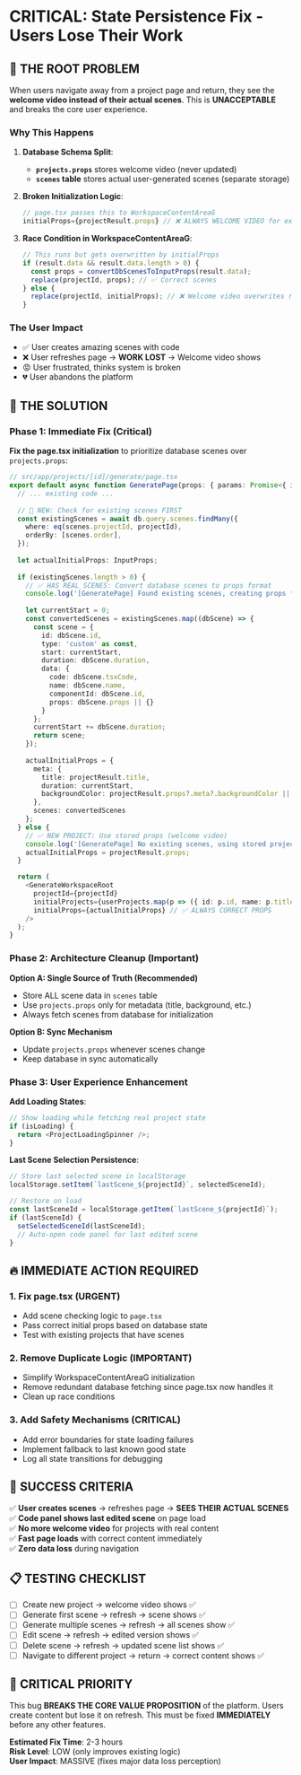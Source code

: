 # CRITICAL: State Persistence Fix - Users Lose Their Work

## 🚨 **THE ROOT PROBLEM**

When users navigate away from a project page and return, they see the **welcome video instead of their actual scenes**. This is **UNACCEPTABLE** and breaks the core user experience.

### **Why This Happens**

1. **Database Schema Split**: 
   - **`projects.props`** stores welcome video (never updated)
   - **`scenes` table** stores actual user-generated scenes (separate storage)

2. **Broken Initialization Logic**:
   ```typescript
   // page.tsx passes this to WorkspaceContentAreaG
   initialProps={projectResult.props} // ❌ ALWAYS WELCOME VIDEO for existing projects!
   ```

3. **Race Condition in WorkspaceContentAreaG**:
   ```typescript
   // This runs but gets overwritten by initialProps
   if (result.data && result.data.length > 0) {
     const props = convertDbScenesToInputProps(result.data);
     replace(projectId, props); // ✅ Correct scenes
   } else {
     replace(projectId, initialProps); // ❌ Welcome video overwrites real scenes!
   }
   ```

### **The User Impact**
- ✅ User creates amazing scenes with code
- ❌ User refreshes page → **WORK LOST** → Welcome video shows
- 😡 User frustrated, thinks system is broken
- 💔 User abandons the platform

## 🔧 **THE SOLUTION**

### **Phase 1: Immediate Fix (Critical)**

**Fix the page.tsx initialization** to prioritize database scenes over `projects.props`:

```typescript
// src/app/projects/[id]/generate/page.tsx
export default async function GeneratePage(props: { params: Promise<{ id: string }> }) {
  // ... existing code ...
  
  // 🚨 NEW: Check for existing scenes FIRST
  const existingScenes = await db.query.scenes.findMany({
    where: eq(scenes.projectId, projectId),
    orderBy: [scenes.order],
  });
  
  let actualInitialProps: InputProps;
  
  if (existingScenes.length > 0) {
    // ✅ HAS REAL SCENES: Convert database scenes to props format
    console.log('[GeneratePage] Found existing scenes, creating props from database');
    
    let currentStart = 0;
    const convertedScenes = existingScenes.map((dbScene) => {
      const scene = {
        id: dbScene.id,
        type: 'custom' as const,
        start: currentStart,
        duration: dbScene.duration,
        data: {
          code: dbScene.tsxCode,
          name: dbScene.name,
          componentId: dbScene.id,
          props: dbScene.props || {}
        }
      };
      currentStart += dbScene.duration;
      return scene;
    });
    
    actualInitialProps = {
      meta: {
        title: projectResult.title,
        duration: currentStart,
        backgroundColor: projectResult.props?.meta?.backgroundColor || '#000000'
      },
      scenes: convertedScenes
    };
  } else {
    // ✅ NEW PROJECT: Use stored props (welcome video)
    console.log('[GeneratePage] No existing scenes, using stored project props');
    actualInitialProps = projectResult.props;
  }

  return (
    <GenerateWorkspaceRoot
      projectId={projectId}
      initialProjects={userProjects.map(p => ({ id: p.id, name: p.title }))}
      initialProps={actualInitialProps} // ✅ ALWAYS CORRECT PROPS
    />
  );
}
```

### **Phase 2: Architecture Cleanup (Important)**

**Option A: Single Source of Truth (Recommended)**
- Store ALL scene data in `scenes` table
- Use `projects.props` only for metadata (title, background, etc.)
- Always fetch scenes from database for initialization

**Option B: Sync Mechanism**
- Update `projects.props` whenever scenes change
- Keep database in sync automatically

### **Phase 3: User Experience Enhancement**

**Add Loading States**:
```typescript
// Show loading while fetching real project state
if (isLoading) {
  return <ProjectLoadingSpinner />;
}
```

**Last Scene Selection Persistence**:
```typescript
// Store last selected scene in localStorage
localStorage.setItem(`lastScene_${projectId}`, selectedSceneId);

// Restore on load
const lastSceneId = localStorage.getItem(`lastScene_${projectId}`);
if (lastSceneId) {
  setSelectedSceneId(lastSceneId);
  // Auto-open code panel for last edited scene
}
```

## 🔥 **IMMEDIATE ACTION REQUIRED**

### **1. Fix page.tsx (URGENT)**
- Add scene checking logic to `page.tsx`
- Pass correct initial props based on database state
- Test with existing projects that have scenes

### **2. Remove Duplicate Logic (IMPORTANT)**  
- Simplify WorkspaceContentAreaG initialization
- Remove redundant database fetching since page.tsx now handles it
- Clean up race conditions

### **3. Add Safety Mechanisms (CRITICAL)**
- Add error boundaries for state loading failures
- Implement fallback to last known good state
- Log all state transitions for debugging

## 🎯 **SUCCESS CRITERIA**

✅ **User creates scenes** → refreshes page → **SEES THEIR ACTUAL SCENES**  
✅ **Code panel shows last edited scene** on page load  
✅ **No more welcome video** for projects with real content  
✅ **Fast page loads** with correct content immediately  
✅ **Zero data loss** during navigation  

## 📋 **TESTING CHECKLIST**

- [ ] Create new project → welcome video shows ✅
- [ ] Generate first scene → refresh → scene shows ✅  
- [ ] Generate multiple scenes → refresh → all scenes show ✅
- [ ] Edit scene → refresh → edited version shows ✅
- [ ] Delete scene → refresh → updated scene list shows ✅
- [ ] Navigate to different project → return → correct content shows ✅

## 🚨 **CRITICAL PRIORITY**

This bug **BREAKS THE CORE VALUE PROPOSITION** of the platform. Users create content but lose it on refresh. This must be fixed **IMMEDIATELY** before any other features.

**Estimated Fix Time**: 2-3 hours  
**Risk Level**: LOW (only improves existing logic)  
**User Impact**: MASSIVE (fixes major data loss perception) 